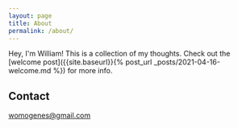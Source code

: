```yaml
---
layout: page
title: About
permalink: /about/
---
```


Hey, I'm William! This is a collection of my thoughts. Check out the [welcome post]({{site.baseurl}}{% post_url _posts/2021-04-16-welcome.md %}) for more info.

## Contact

[womogenes@gmail.com](mailto:womogenes@gmail.com)